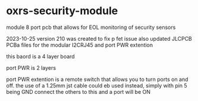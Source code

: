 # oxrs-security-module
module 8 port pcb that allows for EOL monitoring of security sensors

2023-10-25 version 210 was created to fix p fet issue also updated JLCPCB PCBa files for the modular I2CRJ45 and port PWR extention

this baord is a 4 layer board

port PWR is 2 layers

port PWR extention is a remote switch that allows you to turn ports on and off. the use of a 1.25mm jst cable could eb used instead, simply with pin 5 being GND connect the others to this and a port will be ON
